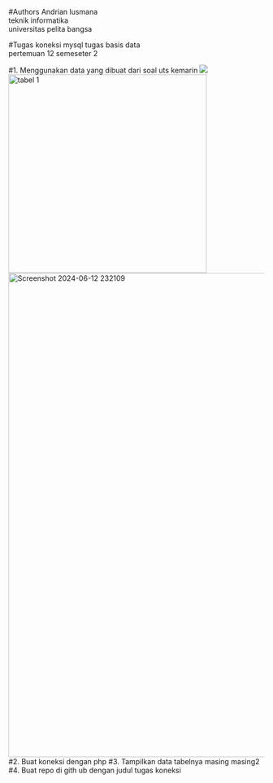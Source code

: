 #Authors
Andrian lusmana <br>
teknik informatika <br>
universitas pelita bangsa

#Tugas koneksi mysql
tugas basis data <br>
pertemuan 12 semeseter 2

#1. Menggunakan data yang dibuat dari soal uts kemarin
<img src="Tabel 1.ping" img>
<img width="390" alt="tabel 1" src="https://github.com/andrianlusmana/Sistem-Basis-Data-19.B1/assets/172469165/cfd18909-c03a-4a25-89a4-1c593e9365d6">
<img width="952" alt="Screenshot 2024-06-12 232109" src="https://github.com/andrianlusmana/Sistem-Basis-Data-19.B1/assets/172469165/870d7e1a-0599-482e-8f79-293af2620b7a">
#2. Buat koneksi dengan php
#3. Tampilkan data tabelnya masing masing2
#4. Buat repo di gith
ub dengan judul tugas koneksi
